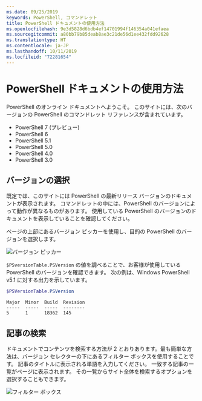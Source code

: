```yaml
---
ms.date: 09/25/2019
keywords: PowerShell, コマンドレット
title: PowerShell ドキュメントの使用方法
ms.openlocfilehash: 9e3d5828d6bdb4ef14701994f146354a041efaea
ms.sourcegitcommit: a80bb79b85deab8ae3c21de56d1ee432fdd92628
ms.translationtype: HT
ms.contentlocale: ja-JP
ms.lasthandoff: 10/11/2019
ms.locfileid: "72281654"
---
```

# <a name="how-to-use-the-powershell-documentation"></a>PowerShell ドキュメントの使用方法

PowerShell のオンライン ドキュメントへようこそ。 このサイトには、次のバージョンの PowerShell のコマンドレット リファレンスが含まれています。

- PowerShell 7 (プレビュー)
- PowerShell 6
- PowerShell 5.1
- PowerShell 5.0
- PowerShell 4.0
- PowerShell 3.0

## <a name="selecting-your-version"></a>バージョンの選択

既定では、このサイトには PowerShell の最新リリース バージョンのドキュメントが表示されます。 コマンドレットの中には、PowerShell のバージョンによって動作が異なるものがあります。 使用している PowerShell のバージョンのドキュメントを表示していることを確認してください。

ページの上部にあるバージョン ピッカーを使用し、目的の PowerShell のバージョンを選択します。

![バージョン ピッカー](images/how-to-use-docs/picker-vall.gif)

`$PSversionTable.PSVersion` の値を調べることで、お客様が使用している PowerShell のバージョンを確認できます。 次の例は、Windows PowerShell v5.1 に対する出力を示しています。

```powershell
$PSVersionTable.PSVersion
```

```Output
Major  Minor  Build  Revision
-----  -----  -----  --------
5      1      18362  145
```

## <a name="searching-for-articles"></a>記事の検索

ドキュメントでコンテンツを検索する方法が 2 とおりあります。最も簡単な方法は、バージョン セレクターの下にあるフィルター ボックスを使用することです。 記事のタイトルに表示される単語を入力してください。 一致する記事の一覧がページに表示されます。 その一覧からサイト全体を検索するオプションを選択することもできます。

![フィルター ボックス](images/how-to-use-docs/filter-search.gif)
